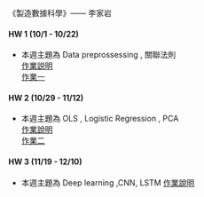  《製造數據科學》—— 李家岩
 #### HW 1 (10/1 - 10/22)
 * 本週主題為 Data preprossessing , 關聯法則  
 [作業説明](https://github.com/stephanie0324/2021_Fall_MDS/blob/main/HW1/MDS_Assignment1_2021.pdf)  
 [作業一](https://github.com/stephanie0324/2021_Fall_MDS/blob/main/HW1/MDS_hw1.ipynb)
 #### HW 2 (10/29 - 11/12)
 * 本週主題為 OLS , Logistic Regression , PCA  
 [作業說明](https://github.com/stephanie0324/2021_Fall_MDS/blob/main/HW2/MDS_Assignment2_2021.pdf)  
 [作業二](https://github.com/stephanie0324/2021_Fall_MDS/blob/main/HW2/MDS_HW2.ipynb)
 #### HW 3 (11/19 - 12/10)
 * 本週主題為 Deep learning ,CNN, LSTM 
 [作業說明](https://github.com/stephanie0324/2021_Fall_MDS/blob/main/HW3/MDS_Assignment3_2021.pdf)
 []()
